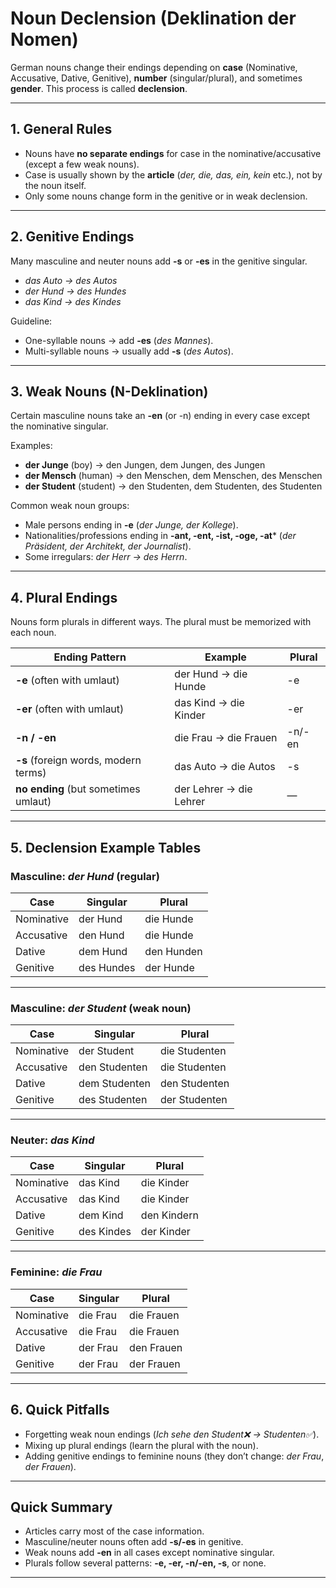 # Noun Declension (Deklination der Nomen)

German nouns change their endings depending on **case** (Nominative, Accusative, Dative, Genitive), **number** (singular/plural), and sometimes **gender**. This process is called **declension**.

---

## 1. General Rules

* Nouns have **no separate endings** for case in the nominative/accusative (except a few weak nouns).
* Case is usually shown by the **article** (*der, die, das, ein, kein* etc.), not by the noun itself.
* Only some nouns change form in the genitive or in weak declension.

---

## 2. Genitive Endings

Many masculine and neuter nouns add **-s** or **-es** in the genitive singular.

* *das Auto → des Autos*
* *der Hund → des Hundes*
* *das Kind → des Kindes*

Guideline:

* One-syllable nouns → add **-es** (*des Mannes*).
* Multi-syllable nouns → usually add **-s** (*des Autos*).

---

## 3. Weak Nouns (N-Deklination)

Certain masculine nouns take an **-en** (or -n) ending in every case except the nominative singular.

Examples:

* **der Junge** (boy) → den Jungen, dem Jungen, des Jungen
* **der Mensch** (human) → den Menschen, dem Menschen, des Menschen
* **der Student** (student) → den Studenten, dem Studenten, des Studenten

Common weak noun groups:

* Male persons ending in **-e** (*der Junge, der Kollege*).
* Nationalities/professions ending in **-ant, -ent, -ist, -oge, -at**\* (*der Präsident, der Architekt, der Journalist*).
* Some irregulars: *der Herr → des Herrn*.

---

## 4. Plural Endings

Nouns form plurals in different ways. The plural must be memorized with each noun.

| Ending Pattern                       | Example                 | Plural |
| ------------------------------------ | ----------------------- | ------ |
| **-e** (often with umlaut)           | der Hund → die Hunde    | -e     |
| **-er** (often with umlaut)          | das Kind → die Kinder   | -er    |
| **-n / -en**                         | die Frau → die Frauen   | -n/-en |
| **-s** (foreign words, modern terms) | das Auto → die Autos    | -s     |
| **no ending** (but sometimes umlaut) | der Lehrer → die Lehrer | —      |

---

## 5. Declension Example Tables

### Masculine: *der Hund* (regular)

| Case       | Singular   | Plural     |
| ---------- | ---------- | ---------- |
| Nominative | der Hund   | die Hunde  |
| Accusative | den Hund   | die Hunde  |
| Dative     | dem Hund   | den Hunden |
| Genitive   | des Hundes | der Hunde  |

---

### Masculine: *der Student* (weak noun)

| Case       | Singular      | Plural        |
| ---------- | ------------- | ------------- |
| Nominative | der Student   | die Studenten |
| Accusative | den Studenten | die Studenten |
| Dative     | dem Studenten | den Studenten |
| Genitive   | des Studenten | der Studenten |

---

### Neuter: *das Kind*

| Case       | Singular   | Plural      |
| ---------- | ---------- | ----------- |
| Nominative | das Kind   | die Kinder  |
| Accusative | das Kind   | die Kinder  |
| Dative     | dem Kind   | den Kindern |
| Genitive   | des Kindes | der Kinder  |

---

### Feminine: *die Frau*

| Case       | Singular | Plural     |
| ---------- | -------- | ---------- |
| Nominative | die Frau | die Frauen |
| Accusative | die Frau | die Frauen |
| Dative     | der Frau | den Frauen |
| Genitive   | der Frau | der Frauen |

---

## 6. Quick Pitfalls

* Forgetting weak noun endings (*Ich sehe den Student❌ → Studenten✅*).
* Mixing up plural endings (learn the plural with the noun).
* Adding genitive endings to feminine nouns (they don’t change: *der Frau*, *der Frauen*).

---

## Quick Summary

* Articles carry most of the case information.
* Masculine/neuter nouns often add **-s/-es** in genitive.
* Weak nouns add **-en** in all cases except nominative singular.
* Plurals follow several patterns: **-e, -er, -n/-en, -s**, or none.

---